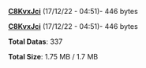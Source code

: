[**C8KvxJci**](/data/C8KvxJci.txt) (17/12/22 - 04:51)- 446 bytes

[**C8KvxJci**](/data/C8KvxJci.txt) (17/12/22 - 04:51)- 446 bytes

**Total Datas**: 337

**Total Size**: 1.75 MB / 1.7 MB